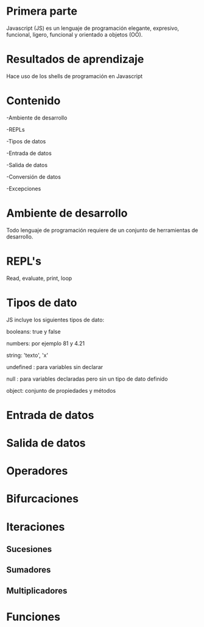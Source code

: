 # Primera parte
Javascript (JS) es un lenguaje de programación elegante, expresivo, funcional, ligero, funcional y orientado a objetos (OO).

# Resultados de aprendizaje
Hace uso de los shells de programación en Javascript

# Contenido

-Ambiente de desarrollo

-REPLs

-Tipos de datos

-Entrada de datos

-Salida de datos

-Conversión de datos

-Excepciones


# Ambiente de desarrollo
Todo lenguaje de programación requiere de un conjunto de herramientas de desarrollo.

# REPL's
Read, evaluate, print, loop

# Tipos de dato
JS incluye los siguientes tipos de dato:

booleans: true y false

numbers: por ejemplo 81 y 4.21

string: 'texto', 'x'

undefined : para variables sin declarar

null : para variables declaradas pero sin un tipo de dato definido

object: conjunto de propiedades y métodos


# Entrada de datos

# Salida de datos

# Operadores

# Bifurcaciones

# Iteraciones
## Sucesiones
## Sumadores
## Multiplicadores

# Funciones

